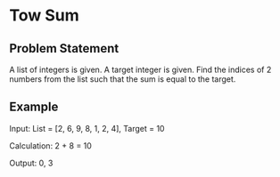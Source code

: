 # Tow Sum

## Problem Statement

A list of integers is given. A target integer is given. Find the indices of 2 numbers from the list such that the sum is equal to the target.

## Example

Input:
List = [2, 6, 9, 8, 1, 2, 4], Target = 10

Calculation:
2 + 8 = 10

Output:
0, 3

